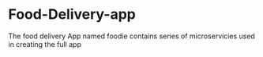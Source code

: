 # Food-Delivery-app

The food delivery App named foodie contains series of microservicies used in creating the full app
